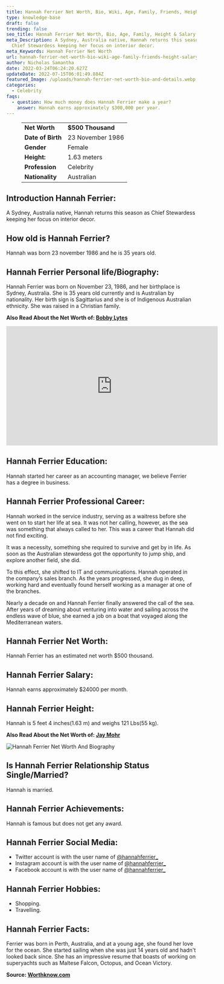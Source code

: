 ```yaml
---
title: Hannah Ferrier Net Worth, Bio, Wiki, Age, Family, Friends, Height & Salary
type: knowledge-base
draft: false
trending: false
seo_title: Hannah Ferrier Net Worth, Bio, Age, Family, Height & Salary - WorthKnow
meta_Description: A Sydney, Australia native, Hannah returns this season as
  Chief Stewardess keeping her focus on interior decor.
meta_Keywords: Hannah Ferrier Net Worth
url: hannah-ferrier-net-worth-bio-wiki-age-family-friends-height-salary
author: Nicholas Samantha
date: 2022-03-24T06:24:20.627Z
updateDate: 2022-07-15T06:01:49.884Z
featured_Image: /uploads/hannah-ferrier-net-worth-bio-and-details.webp
categories:
  - Celebrity
faqs:
  - question: How much money does Hannah Ferrier make a year?
    answer: Hannah earns approximately $300,000 per year.
---
```

<figure class="wp-block-table is-style-stripes">
  <table>
    <tbody>
      <tr>
        <td>
          <strong>Net Worth</strong>
        </td>
        <td>
          <strong>$500 Thousand</strong>
        </td>
      </tr>
      <tr>
        <td>
          <strong>Date of Birth</strong>
        </td>
        <td>23 November 1986</td>
      </tr>
      <tr>
        <td>
          <strong>Gender</strong>
        </td>
        <td>Female</td>
      </tr>
      <tr>
        <td>
          <strong>Height:</strong>
        </td>
        <td>1.63 meters</td>
      </tr>
      <tr>
        <td>
          <strong>Profession</strong>
        </td>
        <td>Celebrity</td>
      </tr>
      <tr>
        <td>
          <strong>Nationality</strong>
        </td>
        <td>Australian</td>
      </tr>
    </tbody>
  </table>
</figure>

## **Introduction Hannah Ferrier:**

A Sydney, Australia native, Hannah returns this season as Chief Stewardess keeping her focus on interior decor.

## **How old is Hannah Ferrier?**

Hannah was born 23 november 1986 and he is 35 years old.

## **Hannah Ferrier Personal life/Biography:**

Hannah Ferrier was born on November 23, 1986, and her birthplace is Sydney, Australia. She is 35 years old currently and is Australian by nationality. Her birth sign is Sagittarius and she is of Indigenous Australian ethnicity. She was raised in a Christian family.

**Also Read About the Net Worth of: <a href="https://worthknow.com/bobby-lytes-net-worth-bio-wiki-age-family-friends-height-salary/" target="_blank" rel="noopener">Bobby Lytes</a>**

<iframe width="560" height="315" src="https://www.youtube.com/embed/vgWka7d_f_4" title="YouTube video player" frameborder="0" allow="accelerometer; autoplay; clipboard-write; encrypted-media; gyroscope; picture-in-picture" allowfullscreen></iframe>

## **Hannah Ferrier Education:**

Hannah started her career as an accounting manager, we believe Ferrier has a degree in business.

## **Hannah Ferrier Professional Career:**

Hannah worked in the service industry, serving as a waitress before she went on to start her life at sea. It was not her calling, however, as the sea was something that always called to her. This was a career that Hannah did not find exciting.

It was a necessity, something she required to survive and get by in life. As soon as the Australian stewardess got the opportunity to jump ship, and explore another field, she did.

To this effect, she shifted to IT and communications. Hannah operated in the company’s sales branch. As the years progressed, she dug in deep, working hard and eventually found herself working as a manager at one of the branches.

Nearly a decade on and Hannah Ferrier finally answered the call of the sea. After years of dreaming about venturing into water and sailing across the endless wave of blue, she earned a job on a boat that voyaged along the Mediterranean waters.

## **Hannah Ferrier Net Worth:**

Hannah Ferrier has an estimated net worth $500 thousand.

## **Hannah Ferrier Salary:**

Hannah earns approximately $24000 per month.

## **Hannah Ferrier Height:**

Hannah is 5 feet 4 inches(1.63 m) and weighs 121 Lbs(55 kg).

**Also Read About the Net Worth of: <a href="https://worthknow.com/jay-mohr-net-worth-bio-wiki-age-family-friends-height-salary/" target="_blank" rel="noopener">Jay Mohr</a>**

![Hannah Ferrier Net Worth And Biography](/uploads/hannah-ferrier-net-worth-.webp)

## **Is Hannah Ferrier Relationship Status Single/Married?**

Hannah is married.

## **Hannah Ferrier Achievements:**

Hannah is famous but does not get any award.

## **Hannah Ferrier Social Media:**

* Twitter account is with the user name of <a href="https://twitter.com/hannahferrier_" target="_blank" rel="nofollow" rel="noopener">@hannahferrier_</a>
* Instagram account is with the user name of <a href="https://www.instagram.com/hannahferrier234/" target="_blank" rel="nofollow" rel="noopener">@hannahferrier_</a>
* Facebook account is with the user name of <a href="https://web.facebook.com/hannahferrier234" target="_blank" rel="nofollow" rel="noopener">@hannahferrier_</a>

## **Hannah Ferrier Hobbies:**

* Shopping.
* Travelling.

## **Hannah Ferrier Facts:**

Ferrier was born in Perth, Australia, and at a young age, she found her love for the ocean. She started sailing when she was just 14 years old and hadn't looked back since. She has an impressive resume that boasts of working on superyachts such as Maltese Falcon, Octopus, and Ocean Victory.

**Source: <a href="https://worthknow.com/" target="_blank" rel="noopener">Worthknow.com</a>**